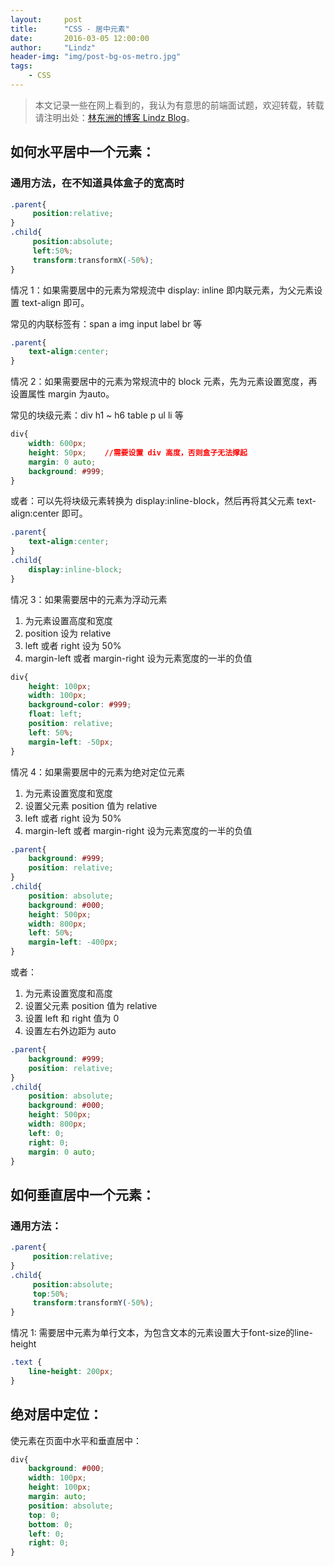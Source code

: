 ```yaml
---
layout:     post
title:      "CSS - 居中元素"
date:       2016-03-05 12:00:00
author:     "Lindz"
header-img: "img/post-bg-os-metro.jpg"
tags:
    - CSS
---
```


> 本文记录一些在网上看到的，我认为有意思的前端面试题，欢迎转载，转载请注明出处：[林东洲的博客 Lindz Blog](http://www.happylindz.com)。

## 如何水平居中一个元素：

### 通用方法，在不知道具体盒子的宽高时

```css
.parent{
     position:relative;
}
.child{
     position:absolute;
     left:50%;
     transform:transformX(-50%);
}
```

情况 1：如果需要居中的元素为常规流中 display: inline 即内联元素，为父元素设置 text-align 即可。

常见的内联标签有：span a img input label br 等

```css
.parent{
	text-align:center;
}
```

情况 2：如果需要居中的元素为常规流中的 block 元素，先为元素设置宽度，再设置属性 margin 为auto。

常见的块级元素：div h1 ~ h6 table p ul li 等

```css
div{
    width: 600px;
    height: 50px;    //需要设置 div 高度，否则盒子无法撑起
    margin: 0 auto;
    background: #999;
}
```

或者：可以先将块级元素转换为 display:inline-block，然后再将其父元素 text-align:center 即可。

```css
.parent{
	text-align:center;
}
.child{
	display:inline-block;
}
```

情况 3：如果需要居中的元素为浮动元素  

1. 为元素设置高度和宽度
2. position 设为 relative
3. left 或者 right 设为 50%
4. margin-left 或者 margin-right 设为元素宽度的一半的负值

```css
div{
    height: 100px;
    width: 100px;
    background-color: #999;
    float: left;
    position: relative;
    left: 50%;
    margin-left: -50px;   
}
```

情况 4：如果需要居中的元素为绝对定位元素

1. 为元素设置宽度和宽度
2. 设置父元素 position 值为 relative
3. left 或者 right 设为 50%
4. margin-left 或者 margin-right 设为元素宽度的一半的负值

```css
.parent{
    background: #999;
    position: relative;
}
.child{
    position: absolute;
    background: #000;
    height: 500px;
    width: 800px;
    left: 50%;
    margin-left: -400px;
}
```

或者：

1. 为元素设置宽度和高度
2. 设置父元素 position 值为 relative
3. 设置 left 和 right 值为 0
4. 设置左右外边距为 auto

```css
.parent{
    background: #999;
    position: relative;
}
.child{
    position: absolute;
    background: #000;
    height: 500px;
    width: 800px;
    left: 0;
    right: 0;
    margin: 0 auto;
}
```

## 如何垂直居中一个元素：

### 通用方法：

```css
.parent{
     position:relative;
}
.child{
     position:absolute;
     top:50%;
     transform:transformY(-50%);
}
```

情况 1: 需要居中元素为单行文本，为包含文本的元素设置大于font-size的line-height

```css
.text {
    line-height: 200px;
}
```

## 绝对居中定位：

使元素在页面中水平和垂直居中：

```css
div{
    background: #000;
    width: 100px;
    height: 100px;
    margin: auto;
    position: absolute;
    top: 0;
    bottom: 0;
    left: 0;
    right: 0;
}
```
